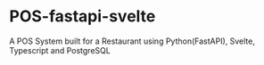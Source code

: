 # POS-fastapi-svelte
A POS System built for a Restaurant using Python(FastAPI), Svelte, Typescript and PostgreSQL
